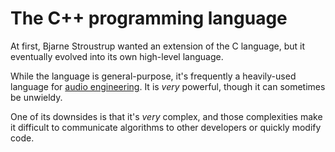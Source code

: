 
# The C++ programming language

At first, Bjarne Stroustrup wanted an extension of the C language, but it eventually evolved into its own high-level language.

While the language is general-purpose, it's frequently a heavily-used language for [audio engineering](computers-speakersmic.md). It is *very* powerful, though it can sometimes be unwieldy.

One of its downsides is that it's *very* complex, and those complexities make it difficult to communicate algorithms to other developers or quickly modify code.
